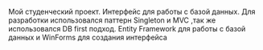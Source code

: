 Мой студенческий проект. Интерфейс для работы с базой данных. Для разработки использовался паттерн Singleton и MVC ,так же использовался DB first подход. Entity Framework для работы с базой данных и WinForms для создания интерфейса
